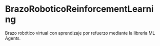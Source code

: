 # BrazoRoboticoReinforcementLearning
Brazo robótico virtual con aprendizaje por refuerzo mediante la librería ML Agents.
